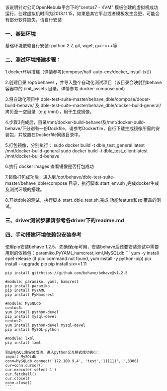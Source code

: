该说明针对公司OpenNebula平台下的"centos7 - KVM" 模板创建的虚拟机成功运行，创建虚拟机时间为2018.11.15，如果是其它平台或者模板发生变更，可能会有部分软件缺失，请自行安装

### 一、基础环境

基础环境依赖自行安装: python 2.7, git, wget, gcc-c++等

### 二、测试环境搭建步骤：

1.docker环境搭建（详情参考[compose/half-auto-env/docker_install.txt])

2.创建目录 /opt/behave/ ，并导入整个自动化测试项目（该目录会映射到behave 容器中的 /init_assets 目录，详情参考 docker-compose.yml)

3.将自动化项目中 dble-test-suite-master/behave_dble/compose/docer-build-behave/ 及 dble-test-suite-master/behave_dble/docker-build-general/ 拷贝至一空目录（e.g /mnt），用于生成镜像。

4.步骤3完成后，目录/mnt/docker-build-behave/及/mnt/docker-build-behave/下分别有一份Dockfile，请参考Dockerfile，自行下载生成镜像所需的安装包，并放置在Dockerfile同级目录中。

5.打包镜像，分别执行：
  sudo docker build -t dble_test_general:latest /mnt/docker-build-general
  sudo docker build -t dble_test_client:latest /mnt/docker-build-behave

6.执行 docker images 查看镜像是否打包成功

7.镜像打包成功后，进入到/opt/behave/dble-test-suite-master/behave_dble/compose 目录，执行脚本 start_env.sh ,完成docker生成及测试环境的搭建。

8.开始dble的测试，执行脚本 start_dble_test.sh,完成 功能feature和sql覆盖的测试。

### 三、driver测试步骤请参考各driver下的readme.md

### 四、手动搭建环境依赖包安装参考

使用pip安装behave 1.2.5，先确保pip可用，安装behave后还要安装测试中需要用到的依赖包：paramiko,PyYAML,hamcrest,lxml,MySQLdb
    ```
    yum -y install epel-release
    (if pip: command not found, yum install -y python-pip)
    pip install --upgrade pip
    pip install six==1.11

    pip install git+https://github.com/behave/behave@v1.2.5

    #module: paramiko, yaml, hamcrest
    pip install paramiko
    pip install PyYAML
    pip install PyHamcrest

    #module: MySQLdb
    centos6:
    yum install python-devel
    pip install mysql-devel
    centos7:
    yum install python-devel mysql-devel
    pip install MySQL-python

    #module: lxml
    pip install lxml

    验证MySQLdb安装成功，进入python交互模式成功执行:
    import MySQLdb
    conn=MySQLdb.connect('172.100.9.4', 'test','111111','',3306)
    cur=conn.cursor()
    cur.execute('select 1')
    cur.fetchall()
    cur.close()
    conn.close()
    ```

